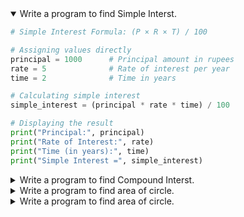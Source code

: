 <details open>
<summary>Write a program to find Simple Interst.</summary>
<p>

```python
# Simple Interest Formula: (P × R × T) / 100

# Assigning values directly
principal = 1000      # Principal amount in rupees
rate = 5              # Rate of interest per year
time = 2              # Time in years

# Calculating simple interest
simple_interest = (principal * rate * time) / 100

# Displaying the result
print("Principal:", principal)
print("Rate of Interest:", rate)
print("Time (in years):", time)
print("Simple Interest =", simple_interest)

```

</p>
</details> 

<details>
<summary open> Write a program to find Compound Interst.</summary>
<p>

```python
# Compound Interest Calculator

principal = 5000        # Principal amount (P)
rate = 5                # Annual interest rate in percent
time = 3                # Time in years (T)
n = 4                   # Number of times interest is compounded per year (n)

# Convert rate to decimal
rate = rate / 100

# Calculate amount
amount = principal * (1 + rate / n) ** (n * time)

# Calculate compound interest
compound_interest = amount - principal

# Display results
print("Principal (P):", principal)
print("Rate of Interest (%):", rate * 100)
print("Time (years):", time)
print("Compounded:", n, "times/year")
print("Total Amount (A):", round(amount, 2))
print("Compound Interest:", round(compound_interest, 2))

```
</p>
</details> 


<details>
<summary open> Write a program to find area of circle.</summary>
<p>

```python

radius = 7  # Radius of the circle

# Use value of pi
pi = 3.14159

# Calculate area
area = pi * radius * radius

# Display result
print("Radius of the circle:", radius)
print("Area of the circle:", round(area, 2))


```
</p>
</details> 


<details>
<summary open> Write a program to find area of circle.</summary>
<p>

```python
num1 = 10
num2 = 20
num3 = 30

total = num1 + num2 + num3
average = total / 3

print("First number:", num1)
print("Second number:", num2)
print("Third number:", num3)
print("Average of three numbers:", average)
```
</p>
</details> 


